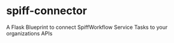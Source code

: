 # spiff-connector
A Flask Blueprint to connect SpiffWorkflow Service Tasks to your organizations APIs 
